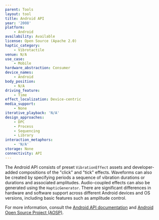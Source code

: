```yaml
---
parent: Tools
layout: tool
title: Android API
year: '2008'
platform:
    - Android
availability: Available
license: Open Source (Apache 2.0)
haptic_category:
    - Vibrotactile
venue: N/A
use_case:
    - Mobile
hardware_abstraction: Consumer
device_names:
    - Android
body_position:
    - N/A
driving_feature:
    - Time
effect_localization: Device-centric
media_support:
    - None
iterative_playback: 'N/A'
design_approaches:
    - DPC
    - Process
    - Sequencing
    - Library
interaction_metaphors:
    - 'N/A'
storage: None
connectivity: API
---
```

The Android API consists of preset `VibrationEffect` assets and developer-added compositions of the "click" and "tick" effects.
Waveforms can also be created by specifying periods a sequence of vibration durations or durations and associated amplitudes.
Audio-coupled effects can also be generated using the `HapticGenerator`.
There are significant differences in hardware and software support across different Android devices and OS versions, including basic features such as amplitude control.

For more information, consult the [Android API documentation](https://source.android.com/devices/input/haptics/haptics-implement) and [Android Open Source Project (AOSP)](https://source.android.com/).
